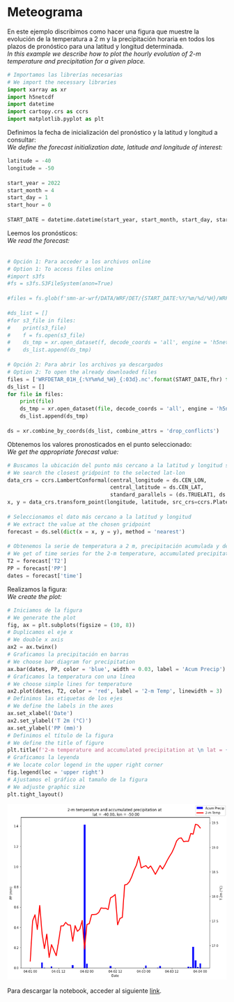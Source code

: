 # Meteograma

En este ejemplo discribimos como hacer una figura que muestre la evolución de la temperatura a 2 m y la precipitación horaria en todos los plazos de pronóstico para una latitud y longitud determinada.<br />
*In this example we describe how to plot the hourly evolution of 2-m temperature and precipitation for a given place.*


```python
# Importamos las librerías necesarias
# We import the necessary libraries
import xarray as xr
import h5netcdf
import datetime
import cartopy.crs as ccrs
import matplotlib.pyplot as plt
```

Definimos la fecha de inicialización del pronóstico y la latitud y longitud a consultar:<br />
*We define the forecast initialization date, latitude and longitude of interest:*


```python
latitude = -40
longitude = -50

start_year = 2022
start_month = 4
start_day = 1
start_hour = 0

START_DATE = datetime.datetime(start_year, start_month, start_day, start_hour)
```

Leemos los pronósticos: <br />
*We read the forecast:*


```python

# Opción 1: Para acceder a los archivos online
# Option 1: To access files online
#import s3fs
#fs = s3fs.S3FileSystem(anon=True)

#files = fs.glob(f'smn-ar-wrf/DATA/WRF/DET/{START_DATE:%Y/%m/%d/%H}/WRFDETAR_01H_{START_DATE:%Y%m%d_%H}_*.nc')

#ds_list = []
#for s3_file in files:
#    print(s3_file)
#    f = fs.open(s3_file)
#    ds_tmp = xr.open_dataset(f, decode_coords = 'all', engine = 'h5netcdf')
#    ds_list.append(ds_tmp)

# Opción 2: Para abrir los archivos ya descargados
# Option 2: To open the already downloaded files
files = ['WRFDETAR_01H_{:%Y%m%d_%H}_{:03d}.nc'.format(START_DATE,fhr) for fhr in range(0, 73)]
ds_list = []
for file in files:
    print(file)
    ds_tmp = xr.open_dataset(file, decode_coords = 'all', engine = 'h5netcdf')
    ds_list.append(ds_tmp)

ds = xr.combine_by_coords(ds_list, combine_attrs = 'drop_conflicts')

```

Obtenemos los valores pronosticados en el punto seleccionado:<br />
*We get the appropriate forecast value:*


```python
# Buscamos la ubicación del punto más cercano a la latitud y longitud solicitada
# We search the closest gridpoint to the selected lat-lon 
data_crs = ccrs.LambertConformal(central_longitude = ds.CEN_LON, 
                                 central_latitude = ds.CEN_LAT, 
                                 standard_parallels = (ds.TRUELAT1, ds.TRUELAT2))
x, y = data_crs.transform_point(longitude, latitude, src_crs=ccrs.PlateCarree())

# Seleccionamos el dato más cercano a la latitud y longitud
# We extract the value at the chosen gridpoint
forecast = ds.sel(dict(x = x, y = y), method = 'nearest')

# Obtenemos la serie de temperatura a 2 m, precipitación acumulada y de fechas
# We get of time series for the 2-m temperature, accumulated precipitation and dates
T2 = forecast['T2']
PP = forecast['PP']
dates = forecast['time']
```

Realizamos la figura:<br /> 
*We create the plot:*


```python
# Iniciamos de la figura
# We generate the plot
fig, ax = plt.subplots(figsize = (10, 8))
# Duplicamos el eje x
# We double x axis
ax2 = ax.twinx()
# Graficamos la precipitación en barras
# We choose bar diagram for precipitation 
ax.bar(dates, PP, color = 'blue', width = 0.03, label = 'Acum Precip')
# Graficamos la temperatura con una línea
# We choose simple lines for temperature
ax2.plot(dates, T2, color = 'red', label = '2-m Temp', linewidth = 3)
# Definimos las etiquetas de los ejes
# We define the labels in the axes 
ax.set_xlabel('Date')
ax2.set_ylabel('T 2m (°C)')
ax.set_ylabel('PP (mm)')
# Definimos el título de la figura
# We define the title of figure
plt.title(f'2-m temperature and accumulated precipitation at \n lat = {latitude:0.2f}, lon = {longitude:0.2f}')
# Graficamos la leyenda
# We locate color legend in the upper right corner 
fig.legend(loc = 'upper right')
# Ajustamos el gráfico al tamaño de la figura
# We adjuste graphic size
plt.tight_layout()
```
    
![png](../figuras/Meteograma_bilingue_10_0.png)
    
Para descargar la notebook, acceder al siguiente [link](../notebooks/Meteograma_bilingue.ipynb).
